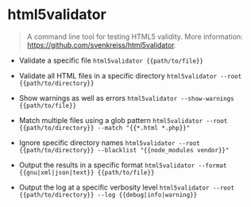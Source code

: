 # html5validator
> A command line tool for testing HTML5 validity.
> More information: <https://github.com/svenkreiss/html5validator>.

- Validate a specific file
`html5validator {{path/to/file}}`

- Validate all HTML files in a specific directory
`html5validator --root {{path/to/directory}}`

- Show warnings as well as errors
`html5validator --show-warnings {{path/to/file}}`

- Match multiple files using a glob pattern
`html5validator --root {{path/to/directory}} --match "{{*.html *.php}}"`

- Ignore specific directory names
`html5validator --root {{path/to/directory}} --blacklist "{{node_modules vendor}}"`

- Output the results in a specific format
`html5validator --format {{gnu|xml|json|text}} {{path/to/file}}`

- Output the log at a specific verbosity level
`html5validator --root {{path/to/directory}} --log {{debug|info|warning}}`
